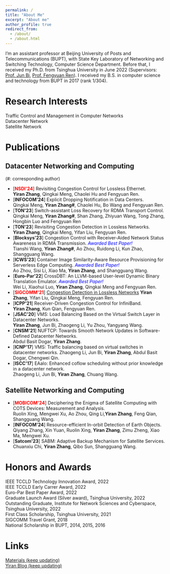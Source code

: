 ```yaml
---
permalink: /
title: "About Me"
excerpt: "About me"
author_profile: true
redirect_from: 
  - /about/
  - /about.html
---
```


I’m an assistant professor at Beijing University of Posts and Telecommunications (BUPT), with State Key Laboratory of Networking and Switching Technology, Computer Science Department. Before that, I received my Ph.D. from Tsinghua University in June 2022 (Supervisors: [Prof. Jun Bi](https://www.tsinghua.edu.cn/info/1715/70637.htm), [Prof. Fengyuan Ren](https://www.cs.tsinghua.edu.cn/info/1126/3585.htm)). I received my B.S. in computer science and technology from BUPT in 2017 (rank 1/304).

Research Interests
======
Traffic Control and Management in Computer Networks  
Datacenter Network  
Satellite Network

# Publications 
## Datacenter Networking and Computing
 (#: corresponding author)
- [**<font color=red>NSDI'24</font>**] Revisiting Congestion Control for Lossless Ethernet.       
   **Yiran Zhang**, Qingkai Meng, Chaolei Hu and Fengyuan Ren.
- [**INFOCOM'24**] Explicit Dropping Notification in Data Centers.   
   Qingkai Meng, **Yiran Zhang#**, Chaolei Hu, Bo Wang and Fengyuan Ren.
- [**TON'23**] Switch-assistant Loss Recovery for RDMA Transport Control.     
   Qingkai Meng, **Yiran Zhang#**, Shan Zhang, Zhiyuan Wang, Tong Zhang, Hongbin Luo and Fengyuan Ren
- [**TON'23**] Revisiting Congestion Detection in Lossless Networks.  
   **Yiran Zhang**, Qingkai Meng, Yifan Liu, Fengyuan Ren.
- [**Blocksys'23**] Congestion Control with Receiver-Aided Network Status Awareness in RDMA Transmission. *<font color=blue> Awarded Best Paper!</font>*  
   Tianshi Wang, **Yiran Zhang#**, Ao Zhou, Ruidong Li, Kun Zhao, Shangguang Wang.  
- [**ICWS'23**] Container Image Similarity-Aware Resource Provisioning for Serverless Edge Computing. *<font color=blue> Awarded Best Paper!</font>*   
   Ao Zhou, Sisi Li, Xiao Ma, **Yiran Zhang**, and Shangguang Wang.
- [**Euro-Par'22**] CrossDBT: An LLVM-based User-level Dynamic Binary Translation Emulator. *<font color=blue> Awarded Best Paper!</font>*       
    Wei Li, Xiaohui Luo, **Yiran Zhang**, Qingkai Meng and Fengyuan Ren.
- [**<font color=red>SIGCOMM'21</font>**] [Congestion Detection in Lossless Networks](https://conferences.sigcomm.org/sigcomm/2021/files/papers/3452296.3472899.pdf) 
  **Yiran Zhang**, Yifan Liu, Qingkai Meng, Fengyuan Ren.
- [**ICPP'21**] Receiver-Driven Congestion Control for InfiniBand.     
    **Yiran Zhang**, Kun Qian, Fengyuan Ren.
- [**JSAC'20**] VMS: Load Balancing Based on the Virtual Switch Layer in Datacenter Networks.      
    **Yiran Zhang**, Jun Bi, Zhaogeng Li, Yu Zhou, Yangyang Wang.
- [**CNSM'21**] NUFTCP: Towards Smooth Network Updates in Software-Defined Datacenter Networks.     
    Abdul Basit Dogar, **Yiran Zhang**.
- [**ICNP'17**] VMS: Traffic balancing based on virtual switches in datacenter networks.
    Zhaogeng Li, Jun Bi, **Yiran Zhang**, Abdul Basit Dogar, Chengwei Qin.
- [**ISCC'17**] EAalo: Enhanced coflow scheduling without prior knowledge in a datacenter network.       
    Zhaogeng Li, Jun Bi, **Yiran Zhang**, Chuang Wang. 
  
## Satellite Networking and Computing
- [**<font color=red>MOBICOM'24</font>**] Deciphering the Enigma of Satellite Computing with COTS Devices: Measurement and Analysis.  
   Ruolin Xing, Mengwei Xu, Ao Zhou, Qing Li,**Yiran Zhang**, Feng Qian, Shangguang Wang.
- [**INFOCOM'24**] Resource-efficient In-orbit Detection of Earth Objects.    
   Qiyang Zhang, Xin Yuan, Ruolin Xing, **Yiran Zhang**, Zimu Zheng, Xiao Ma, Mengwei Xu. 
- [**Satcom'23**] SABM: Adaptive Backup Mechanism for Satellite Services.     
   Chuanxiu Chi, **Yiran Zhang**, Qibo Sun, Shangguang Wang. 


# Honors and Awards
IEEE TCCLD Technology Innovation Award, 2022  
IEEE TCCLD Early Carrer Award, 2022  
Euro-Par Best Paper Award, 2022  
Graduate Launch Award (Silver award), Tsinghua University, 2022  
Outstanding Graduate, Institute for Network Sciences and Cyberspace, Tsinghua University, 2022  
First Class Scholarship, Tsinghua University, 2021  
SIGCOMM Travel Grant, 2018  
National Scholarship in BUPT, 2014, 2015, 2016  


# Links
[Materials (keep updating)](https://yi-ran.github.io/2019/03/27/Useful-links/)  
[Yiran Blog (keep updating)](https://yi-ran.github.io/)  

